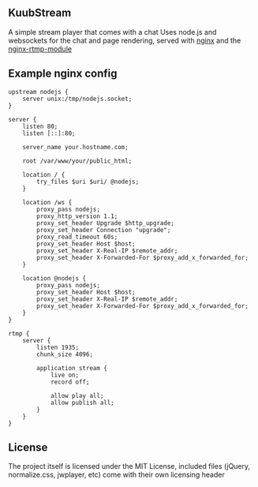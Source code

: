 ## KuubStream
A simple stream player that comes with a chat
Uses node.js and websockets for the chat and page rendering, served with [nginx](http://nginx.org/) and the [nginx-rtmp-module](https://github.com/sergey-dryabzhinsky/nginx-rtmp-module)

## Example nginx config

```Nginx
upstream nodejs {
    server unix:/tmp/nodejs.socket;
}

server {
    listen 80;
    listen [::]:80;

    server_name your.hostname.com;

    root /var/www/your/public_html;

    location / {
        try_files $uri $uri/ @nodejs;
    }

    location /ws {
        proxy_pass nodejs;
        proxy_http_version 1.1;
        proxy_set_header Upgrade $http_upgrade;
        proxy_set_header Connection "upgrade";
        proxy_read_timeout 60s;
        proxy_set_header Host $host;
        proxy_set_header X-Real-IP $remote_addr;
        proxy_set_header X-Forwarded-For $proxy_add_x_forwarded_for;
    }

    location @nodejs {
        proxy_pass nodejs;
        proxy_set_header Host $host;
        proxy_set_header X-Real-IP $remote_addr;
        proxy_set_header X-Forwarded-For $proxy_add_x_forwarded_for;
    }
}

rtmp {
    server {
        listen 1935;
        chunk_size 4096;

        application stream {
            live on;
            record off;

            allow play all;
            allow publish all;
        }
    }
}
```

## License
The project itself is licensed under the MIT License, included files (jQuery, normalize.css, jwplayer, etc) come with their own licensing header
